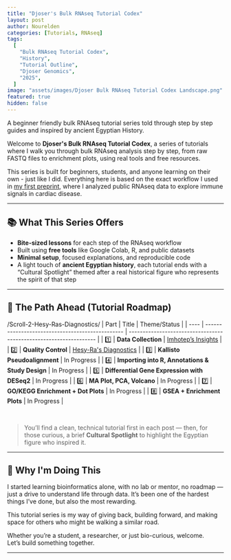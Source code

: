 ```yaml
---
title: "Djoser's Bulk RNAseq Tutorial Codex"
layout: post
author: Nourelden
categories: [Tutorials, RNAseq]
tags:
  [
    "Bulk RNAseq Tutorial Codex",
    "History",
    "Tutorial Outline",
    "Djoser Genomics",
    "2025",
  ]
image: "assets/images/Djoser Bulk RNAseq Tutorial Codex Landscape.png"
featured: true
hidden: false
---
```


A beginner friendly bulk RNAseq tutorial series told through step by step guides and inspired by ancient Egyptian History.

Welcome to **Djoser's Bulk RNAseq Tutorial Codex**, a series of tutorials where I walk you through bulk RNAseq analysis step by step, from raw FASTQ files to enrichment plots, using real tools and free resources.

This series is built for beginners, students, and anyone learning on their own - just like I did. Everything here is based on the exact workflow I used in [my first preprint](https://doi.org/10.1101/2025.05.18.654713), where I analyzed public RNAseq data to explore immune signals in cardiac disease.

---

## 📚 What This Series Offers

- **Bite-sized lessons** for each step of the RNAseq workflow
- Built using **free tools** like Google Colab, R, and public datasets
- **Minimal setup**, focused explanations, and reproducible code
- A light touch of **ancient Egyptian history**, each tutorial ends with a “Cultural Spotlight” themed after a real historical figure who represents the spirit of that step

---

## 🧭 The Path Ahead (Tutorial Roadmap)

<!-- | Part | Title                                            | Theme                  |
| ---- | ------------------------------------------------ | ---------------------- |
| 1️⃣   | **Collecting Data & FASTQC**                     | _Imhotep’s Insight_    |
| 2️⃣   | **Kallisto Pseudoalignment**                     | _Senusret’s Precision_ |
| 3️⃣   | **Importing into R, Annotations & Study Design** | _Ptahhotep’s Order_    |
| 4️⃣   | **Differential Gene Expression with DESeq2**     | _Hatshepsut’s Resolve_ |
| 5️⃣   | **MA Plot, PCA, Volcano**                        | _Ramesses’ Reveal_     |
| 6️⃣   | **GO/KEGG Enrichment + Dot Plots**               | _Merit-Ptah’s Clarity_ |
| 7️⃣   | **GSEA + Enrichment Plots**                      | _Thutmose’s Strategy_  | -->

/Scroll-2-Hesy-Ras-Diagnostics/
| Part | Title | Theme/Status |
| ---- | ------------------------------------------------ | ------------------------------------------------------------------ |
| 1️⃣ | **Data Collection** | [Imhotep’s Insights]({{site_baseurl}}/Scroll-1-Imhoteps-Insights/) |
| 2️⃣ | **Quality Control** | [Hesy-Ra's Diagnostics]({{site_baseurl}}/Scroll-2-Hesy-Ras-Diagnostics/) |
| 3️⃣ | **Kallisto Pseudoalignment** | In Progress |
| 4️⃣ | **Importing into R, Annotations & Study Design** | In Progress |
| 5️⃣ | **Differential Gene Expression with DESeq2** | In Progress |
| 6️⃣ | **MA Plot, PCA, Volcano** | In Progress |
| 7️⃣ | **GO/KEGG Enrichment + Dot Plots** | In Progress |
| 8️⃣ | **GSEA + Enrichment Plots** | In Progress |

<br />

> You’ll find a clean, technical tutorial first in each post — then, for those curious, a brief **Cultural Spotlight** to highlight the Egyptian figure who inspired it.

---

## 💬 Why I'm Doing This

I started learning bioinformatics alone, with no lab or mentor, no roadmap — just a drive to understand life through data. It’s been one of the hardest things I’ve done, but also the most rewarding.

This tutorial series is my way of giving back, building forward, and making space for others who might be walking a similar road.

Whether you’re a student, a researcher, or just bio-curious, welcome.  
Let’s build something together.

---

<style>
table, th, td {
    border: 1px solid black;
    border-collapse: collapse;
    padding: 10px;
    text-align: center;
}
</style>
